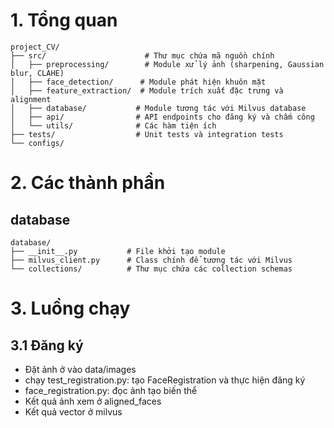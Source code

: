 # 1. Tổng quan
```
project_CV/
├── src/                      # Thư mục chứa mã nguồn chính
│   ├── preprocessing/        # Module xử lý ảnh (sharpening, Gaussian blur, CLAHE)
│   ├── face_detection/      # Module phát hiện khuôn mặt
│   ├── feature_extraction/  # Module trích xuất đặc trưng và alignment
│   ├── database/           # Module tương tác với Milvus database
│   ├── api/                # API endpoints cho đăng ký và chấm công
│   └── utils/              # Các hàm tiện ích
├── tests/                  # Unit tests và integration tests
└── configs/  
```

# 2. Các thành phần

## database

```
database/
├── __init__.py           # File khởi tạo module
├── milvus_client.py      # Class chính để tương tác với Milvus
└── collections/          # Thư mục chứa các collection schemas 
```

# 3. Luồng chạy
## 3.1 Đăng ký
- Đặt ảnh ở vào data/images
- chạy test_registration.py: tạo FaceRegistration và thực hiện đăng ký
- face_registration.py: đọc ảnh tạo biến thể
- Kết quả ảnh xem ở aligned_faces
- Kết quả vector ở milvus